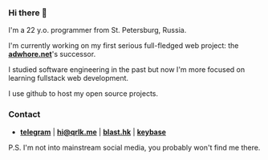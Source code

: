 ### Hi there 👋

I'm a 22 y.o. programmer from St. Petersburg, Russia.

I'm currently working on my first serious full-fledged web project: the **[adwhore.net](https://github.com/qrlk/adwhore.net)**'s successor.

I studied software engineering in the past but now I'm more focused on learning fullstack web development.

I use github to host my open source projects.

### Contact
- **[telegram](https://t.me/qrluke)** | **hi@qrlk.me** | **[blast.hk](https://www.blast.hk/members/156833/)** | **[keybase](https://keybase.io/qrlk)**

P.S. I'm not into mainstream social media, you probably won't find me there.
